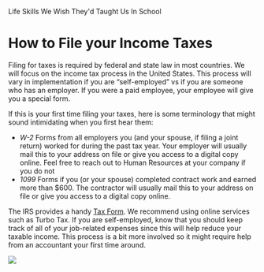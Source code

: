 Life Skills We Wish They'd Taught Us In School
# How to File your Income Taxes

Filing for taxes is required by federal and state law in most countries. We will focus on the income tax process in the United States. This process will vary in implementation if you are “self-employed” vs if you are someone who has an employer. If you were a paid employee, your employee will give you a special form.

If this is your first time filing your taxes, here is some terminology that might sound intimidating when you first hear them:

-   _W-2_ Forms from all employers you (and your spouse, if filing a joint return) worked for during the past tax year. Your employer will usually mail this to your address on file or give you access to a digital copy online. Feel free to reach out to Human Resources at your company if you do not
-   _1099_ Forms if you (or your spouse) completed contract work and earned more than $600. The contractor will usually mail this to your address on file or give you access to a digital copy online.

The IRS provides a handy [Tax Form](https://www.irs.com/articles/tax-form-checklist). We recommend using online services such as Turbo Tax. If you are self-employed, know that you should keep track of all of your job-related expenses since this will help reduce your taxable income. This process is a bit more involved so it might require help from an accountant your first time around.

![](https://content.codecademy.com/courses/life-skills/Taxes-04.svg)

